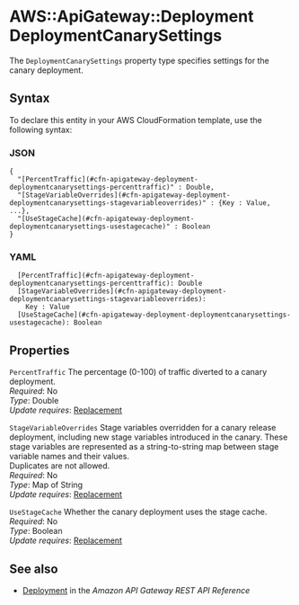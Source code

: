 # AWS::ApiGateway::Deployment DeploymentCanarySettings<a name="aws-properties-apigateway-deployment-deploymentcanarysettings"></a>

The `DeploymentCanarySettings` property type specifies settings for the canary deployment\.

## Syntax<a name="aws-properties-apigateway-deployment-deploymentcanarysettings-syntax"></a>

To declare this entity in your AWS CloudFormation template, use the following syntax:

### JSON<a name="aws-properties-apigateway-deployment-deploymentcanarysettings-syntax.json"></a>

```
{
  "[PercentTraffic](#cfn-apigateway-deployment-deploymentcanarysettings-percenttraffic)" : Double,
  "[StageVariableOverrides](#cfn-apigateway-deployment-deploymentcanarysettings-stagevariableoverrides)" : {Key : Value, ...},
  "[UseStageCache](#cfn-apigateway-deployment-deploymentcanarysettings-usestagecache)" : Boolean
}
```

### YAML<a name="aws-properties-apigateway-deployment-deploymentcanarysettings-syntax.yaml"></a>

```
  [PercentTraffic](#cfn-apigateway-deployment-deploymentcanarysettings-percenttraffic): Double
  [StageVariableOverrides](#cfn-apigateway-deployment-deploymentcanarysettings-stagevariableoverrides): 
    Key : Value
  [UseStageCache](#cfn-apigateway-deployment-deploymentcanarysettings-usestagecache): Boolean
```

## Properties<a name="aws-properties-apigateway-deployment-deploymentcanarysettings-properties"></a>

`PercentTraffic`  <a name="cfn-apigateway-deployment-deploymentcanarysettings-percenttraffic"></a>
The percentage \(0\-100\) of traffic diverted to a canary deployment\.  
*Required*: No  
*Type*: Double  
*Update requires*: [Replacement](https://docs.aws.amazon.com/AWSCloudFormation/latest/UserGuide/using-cfn-updating-stacks-update-behaviors.html#update-replacement)

`StageVariableOverrides`  <a name="cfn-apigateway-deployment-deploymentcanarysettings-stagevariableoverrides"></a>
Stage variables overridden for a canary release deployment, including new stage variables introduced in the canary\. These stage variables are represented as a string\-to\-string map between stage variable names and their values\.  
Duplicates are not allowed\.  
*Required*: No  
*Type*: Map of String  
*Update requires*: [Replacement](https://docs.aws.amazon.com/AWSCloudFormation/latest/UserGuide/using-cfn-updating-stacks-update-behaviors.html#update-replacement)

`UseStageCache`  <a name="cfn-apigateway-deployment-deploymentcanarysettings-usestagecache"></a>
Whether the canary deployment uses the stage cache\.  
*Required*: No  
*Type*: Boolean  
*Update requires*: [Replacement](https://docs.aws.amazon.com/AWSCloudFormation/latest/UserGuide/using-cfn-updating-stacks-update-behaviors.html#update-replacement)

## See also<a name="aws-properties-apigateway-deployment-deploymentcanarysettings--seealso"></a>
+ [Deployment](https://docs.aws.amazon.com/apigateway/api-reference/resource/deployment/) in the *Amazon API Gateway REST API Reference*

